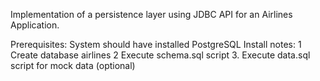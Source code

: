 Implementation of a persistence layer using JDBC API for an Airlines Application.

Prerequisites:
System should have installed PostgreSQL
Install notes:
1 Create database airlines
2 Execute schema.sql script
3. Execute data.sql script for mock data (optional)